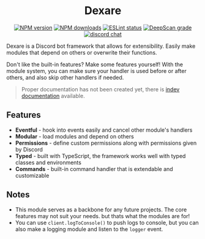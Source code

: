 <div align="center">

# Dexare
[![NPM version](https://img.shields.io/npm/v/dexare?maxAge=3600)](https://www.npmjs.com/package/dexare) [![NPM downloads](https://img.shields.io/npm/dt/dexare?maxAge=3600)](https://www.npmjs.com/package/dexare) [![ESLint status](https://github.com/Snazzah/Dexare/workflows/ESLint/badge.svg)](https://github.com/Snazzah/Dexare/actions?query=workflow%3A%22ESLint%22) [![DeepScan grade](https://deepscan.io/api/teams/11596/projects/15945/branches/327753/badge/grade.svg)](https://deepscan.io/dashboard#view=project&tid=11596&pid=15945&bid=327753) [![discord chat](https://img.shields.io/discord/311027228177727508?logo=discord&logoColor=white)](https://snaz.in/discord)

</div>

Dexare is a Discord bot framework that allows for extensibility. Easily make modules that depend on others or overwrite their functions.

Don't like the built-in features? Make some features yourself! With the module system, you can make sure your handler is used before or after others, and also skip other handlers if needed.

> Proper documentation has not been created yet, there is [indev documentation](https://github.com/Snazzah/Dexare/wiki) available.

## Features
- **Eventful** - hook into events easily and cancel other module's handlers
- **Modular** - load modules and depend on others
- **Permissions** - define custom permissions along with permissions given by Discord
- **Typed** - built with TypeScript, the framework works well with typed classes and environments
- **Commands** - built-in command handler that is extendable and customizable

## Notes
- This module serves as a backbone for any future projects. The core features may not suit your needs. but thats what the modules are for!
- You can use `client.logToConsole()` to push logs to console, but you can also make a logging module and listen to the `logger` event.
